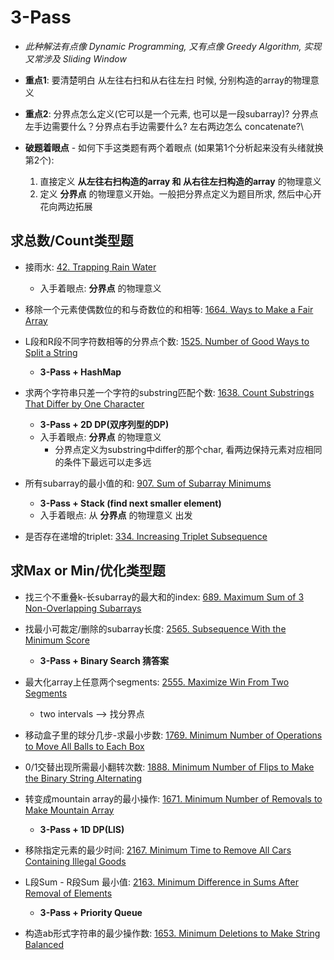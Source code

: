 # 3-Pass

* *此种解法有点像 Dynamic Programming, 又有点像 Greedy Algorithm, 实现又常涉及 Sliding Window*

* **重点1**: 要清楚明白 从左往右扫和从右往左扫 时候, 分别构造的array的物理意义

* **重点2**: 分界点怎么定义(它可以是一个元素, 也可以是一段subarray)? 分界点左手边需要什么？分界点右手边需要什么? 左右两边怎么 concatenate?\

* **破题着眼点** - 如何下手这类题有两个着眼点 (如果第1个分析起来没有头绪就换第2个):
    1. 直接定义 **从左往右扫构造的array 和 从右往左扫构造的array** 的物理意义
    2. 定义 **分界点** 的物理意义开始。一般把分界点定义为题目所求, 然后中心开花向两边拓展

## 求总数/Count类型题

* 接雨水: [42. Trapping Rain Water](https://github.com/szhou12/leetcode-go/tree/main/leetcode/0042-Trapping-Rain-Water)
    * 入手着眼点: **分界点** 的物理意义

* 移除一个元素使偶数位的和与奇数位的和相等: [1664. Ways to Make a Fair Array](https://github.com/szhou12/leetcode-go/tree/main/leetcode/1664-Ways-to-Make-a-Fair-Array)

* L段和R段不同字符数相等的分界点个数: [1525. Number of Good Ways to Split a String](https://github.com/szhou12/leetcode-go/tree/main/leetcode/1525-Number-of-Good-Ways-to-Split-a-String)
    * **3-Pass + HashMap**

* 求两个字符串只差一个字符的substring匹配个数: [1638. Count Substrings That Differ by One Character](https://github.com/szhou12/leetcode-go/tree/main/leetcode/1638-Count-Substrings-That-Differ-by-One-Character)
    * **3-Pass + 2D DP(双序列型的DP)**
    * 入手着眼点: **分界点** 的物理意义 
        * 分界点定义为substring中differ的那个char, 看两边保持元素对应相同的条件下最远可以走多远

* 所有subarray的最小值的和: [907. Sum of Subarray Minimums](https://github.com/szhou12/leetcode-go/tree/main/leetcode/0907-Sum-of-Subarray-Minimums)
    * **3-Pass + Stack (find next smaller element)**
    * 入手着眼点: 从 **分界点** 的物理意义 出发

* 是否存在递增的triplet: [334. Increasing Triplet Subsequence](https://github.com/szhou12/leetcode-go/tree/main/leetcode/0334-Increasing-Triplet-Subsequence)


## 求Max or Min/优化类型题

* 找三个不重叠k-长subarray的最大和的index: [689. Maximum Sum of 3 Non-Overlapping Subarrays](https://github.com/szhou12/leetcode-go/tree/main/leetcode/0689-Maximum-Sum-of-3-Non-Overlapping-Subarrays)

* 找最小可裁定/删除的subarray长度: [2565. Subsequence With the Minimum Score](https://github.com/szhou12/leetcode-go/tree/main/leetcode/2565-Subsequence-With-the-Minimum-Score)
    * **3-Pass + Binary Search 猜答案**

* 最大化array上任意两个segments: [2555. Maximize Win From Two Segments](https://github.com/szhou12/leetcode-go/tree/main/leetcode/2555-Maximize-Win-From-Two-Segments)
    * two intervals --> 找分界点

* 移动盒子里的球分几步-求最小步数: [1769. Minimum Number of Operations to Move All Balls to Each Box](https://github.com/szhou12/leetcode-go/tree/main/leetcode/1769-Minimum-Number-of-Operations-to-Move-All-Balls-to-Each-Box)

* 0/1交替出现所需最小翻转次数: [1888. Minimum Number of Flips to Make the Binary String Alternating](https://github.com/szhou12/leetcode-go/tree/main/leetcode/1888-Minimum-Number-of-Flips-to-Make-the-Binary-String-Alternating)

* 转变成mountain array的最小操作: [1671. Minimum Number of Removals to Make Mountain Array](https://github.com/szhou12/leetcode-go/tree/main/leetcode/1671-Minimum-Number-of-Removals-to-Make-Mountain-Array)
    * **3-Pass + 1D DP(LIS)**

* 移除指定元素的最少时间: [2167. Minimum Time to Remove All Cars Containing Illegal Goods](https://github.com/szhou12/leetcode-go/tree/main/leetcode/2167-Minimum-Time-to-Remove-All-Cars-Containing-Illegal-Goods)

* L段Sum - R段Sum 最小值: [2163. Minimum Difference in Sums After Removal of Elements](https://github.com/szhou12/leetcode-go/tree/main/leetcode/2163-Minimum-Difference-in-Sums-After-Removal-of-Elements)
    * **3-Pass + Priority Queue**

* 构造ab形式字符串的最少操作数: [1653. Minimum Deletions to Make String Balanced](https://github.com/szhou12/leetcode-go/tree/main/leetcode/1653-Minimum-Deletions-to-Make-String-Balanced)
